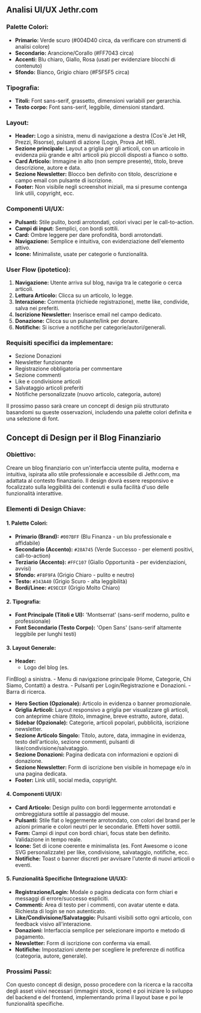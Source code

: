 
## Analisi UI/UX Jethr.com

### Palette Colori:
- **Primario:** Verde scuro (#004D40 circa, da verificare con strumenti di analisi colore)
- **Secondario:** Arancione/Corallo (#FF7043 circa)
- **Accenti:** Blu chiaro, Giallo, Rosa (usati per evidenziare blocchi di contenuto)
- **Sfondo:** Bianco, Grigio chiaro (#F5F5F5 circa)

### Tipografia:
- **Titoli:** Font sans-serif, grassetto, dimensioni variabili per gerarchia.
- **Testo corpo:** Font sans-serif, leggibile, dimensioni standard.

### Layout:
- **Header:** Logo a sinistra, menu di navigazione a destra (Cos'è Jet HR, Prezzi, Risorse), pulsanti di azione (Login, Prova Jet HR).
- **Sezione principale:** Layout a griglia per gli articoli, con un articolo in evidenza più grande e altri articoli più piccoli disposti a fianco o sotto.
- **Card Articolo:** Immagine in alto (non sempre presente), titolo, breve descrizione, autore e data.
- **Sezione Newsletter:** Blocco ben definito con titolo, descrizione e campo email con pulsante di iscrizione.
- **Footer:** Non visibile negli screenshot iniziali, ma si presume contenga link utili, copyright, ecc.

### Componenti UI/UX:
- **Pulsanti:** Stile pulito, bordi arrotondati, colori vivaci per le call-to-action.
- **Campi di input:** Semplici, con bordi sottili.
- **Card:** Ombre leggere per dare profondità, bordi arrotondati.
- **Navigazione:** Semplice e intuitiva, con evidenziazione dell'elemento attivo.
- **Icone:** Minimaliste, usate per categorie o funzionalità.

### User Flow (ipotetico):
1. **Navigazione:** Utente arriva sul blog, naviga tra le categorie o cerca articoli.
2. **Lettura Articolo:** Clicca su un articolo, lo legge.
3. **Interazione:** Commenta (richiede registrazione), mette like, condivide, salva nei preferiti.
4. **Iscrizione Newsletter:** Inserisce email nel campo dedicato.
5. **Donazione:** Clicca su un pulsante/link per donare.
6. **Notifiche:** Si iscrive a notifiche per categorie/autori/generali.

### Requisiti specifici da implementare:
- Sezione Donazioni
- Newsletter funzionante
- Registrazione obbligatoria per commentare
- Sezione commenti
- Like e condivisione articoli
- Salvataggio articoli preferiti
- Notifiche personalizzate (nuovo articolo, categoria, autore)

Il prossimo passo sarà creare un concept di design più strutturato basandomi su queste osservazioni, includendo una palette colori definita e una selezione di font.



## Concept di Design per il Blog Finanziario

### Obiettivo:
Creare un blog finanziario con un'interfaccia utente pulita, moderna e intuitiva, ispirata allo stile professionale e accessibile di Jethr.com, ma adattata al contesto finanziario. Il design dovrà essere responsivo e focalizzato sulla leggibilità dei contenuti e sulla facilità d'uso delle funzionalità interattive.

### Elementi di Design Chiave:

#### 1. Palette Colori:
- **Primario (Brand):** `#007BFF` (Blu Finanza - un blu professionale e affidabile)
- **Secondario (Accento):** `#28A745` (Verde Successo - per elementi positivi, call-to-action)
- **Terziario (Accento):** `#FFC107` (Giallo Opportunità - per evidenziazioni, avvisi)
- **Sfondo:** `#F8F9FA` (Grigio Chiaro - pulito e neutro)
- **Testo:** `#343A40` (Grigio Scuro - alta leggibilità)
- **Bordi/Linee:** `#E9ECEF` (Grigio Molto Chiaro)

#### 2. Tipografia:
- **Font Principale (Titoli e UI):** 'Montserrat' (sans-serif moderno, pulito e professionale)
- **Font Secondario (Testo Corpo):** 'Open Sans' (sans-serif altamente leggibile per lunghi testi)

#### 3. Layout Generale:
- **Header:**
    - Logo del blog (es. 


FinBlog) a sinistra.
    - Menu di navigazione principale (Home, Categorie, Chi Siamo, Contatti) a destra.
    - Pulsanti per Login/Registrazione e Donazioni.
    - Barra di ricerca.
- **Hero Section (Opzionale):** Articolo in evidenza o banner promozionale.
- **Griglia Articoli:** Layout responsivo a griglia per visualizzare gli articoli, con anteprime chiare (titolo, immagine, breve estratto, autore, data).
- **Sidebar (Opzionale):** Categorie, articoli popolari, pubblicità, iscrizione newsletter.
- **Sezione Articolo Singolo:** Titolo, autore, data, immagine in evidenza, testo dell'articolo, sezione commenti, pulsanti di like/condivisione/salvataggio.
- **Sezione Donazioni:** Pagina dedicata con informazioni e opzioni di donazione.
- **Sezione Newsletter:** Form di iscrizione ben visibile in homepage e/o in una pagina dedicata.
- **Footer:** Link utili, social media, copyright.

#### 4. Componenti UI/UX:
- **Card Articolo:** Design pulito con bordi leggermente arrotondati e ombreggiatura sottile al passaggio del mouse.
- **Pulsanti:** Stile flat o leggermente arrotondato, con colori del brand per le azioni primarie e colori neutri per le secondarie. Effetti hover sottili.
- **Form:** Campi di input con bordi chiari, focus state ben definito. Validazione in tempo reale.
- **Icone:** Set di icone coerente e minimalista (es. Font Awesome o icone SVG personalizzate) per like, condivisione, salvataggio, notifiche, ecc.
- **Notifiche:** Toast o banner discreti per avvisare l'utente di nuovi articoli o eventi.

#### 5. Funzionalità Specifiche (Integrazione UI/UX):
- **Registrazione/Login:** Modale o pagina dedicata con form chiari e messaggi di errore/successo espliciti.
- **Commenti:** Area di testo per i commenti, con avatar utente e data. Richiesta di login se non autenticato.
- **Like/Condivisione/Salvataggio:** Pulsanti visibili sotto ogni articolo, con feedback visivo all'interazione.
- **Donazioni:** Interfaccia semplice per selezionare importo e metodo di pagamento.
- **Newsletter:** Form di iscrizione con conferma via email.
- **Notifiche:** Impostazioni utente per scegliere le preferenze di notifica (categoria, autore, generale).

### Prossimi Passi:
Con questo concept di design, posso procedere con la ricerca e la raccolta degli asset visivi necessari (immagini stock, icone) e poi iniziare lo sviluppo del backend e del frontend, implementando prima il layout base e poi le funzionalità specifiche.

